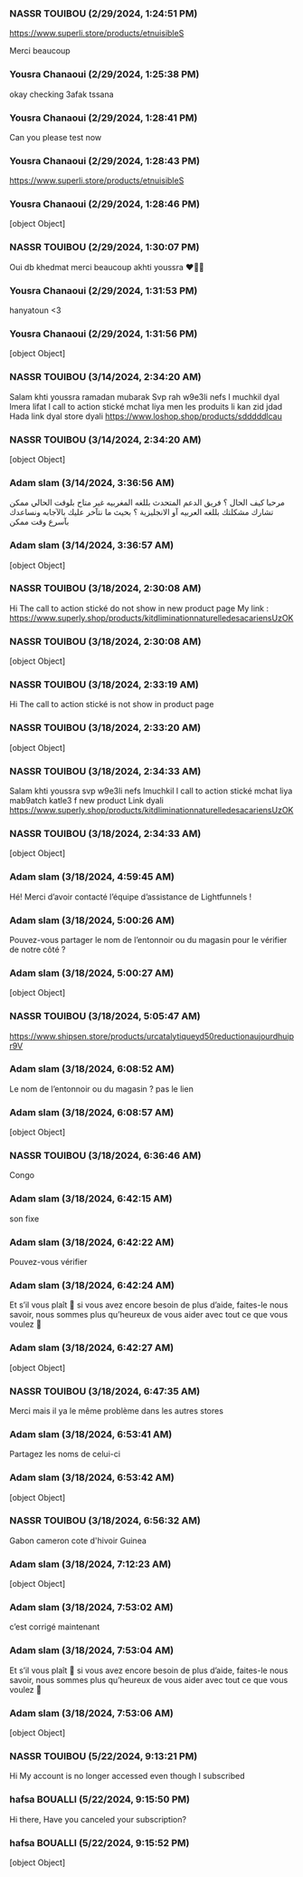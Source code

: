 ### NASSR TOUIBOU (2/29/2024, 1:24:51 PM)

https://www.superli.store/products/etnuisibleS

Merci beaucoup

### Yousra Chanaoui (2/29/2024, 1:25:38 PM)

okay checking 3afak tssana

### Yousra Chanaoui (2/29/2024, 1:28:41 PM)

Can you please test now

### Yousra Chanaoui (2/29/2024, 1:28:43 PM)

https://www.superli.store/products/etnuisibleS

### Yousra Chanaoui (2/29/2024, 1:28:46 PM)

[object Object]

### NASSR TOUIBOU (2/29/2024, 1:30:07 PM)

Oui db khedmat merci beaucoup akhti youssra ❤️🙏🙏

### Yousra Chanaoui (2/29/2024, 1:31:53 PM)

hanyatoun <3

### Yousra Chanaoui (2/29/2024, 1:31:56 PM)

[object Object]

### NASSR TOUIBOU (3/14/2024, 2:34:20 AM)

Salam khti youssra ramadan mubarak
Svp rah w9e3li nefs  l muchkil dyal lmera lifat l call to action stické
mchat liya men les produits li kan zid jdad
Hada link dyal store dyali
https://www.loshop.shop/products/sdddddlcau

### NASSR TOUIBOU (3/14/2024, 2:34:20 AM)

[object Object]

### Adam slam (3/14/2024, 3:36:56 AM)

مرحبا 
كيف الحال ؟
فريق الدعم المتحدث بللغه المغربيه غير متاح بلوقت الحالي 
ممكن تشارك مشكلتك بللغه العربيه آو الانجليزية ؟ بحيث ما نتآخر عليك بالآجابه ونساعدك بآسرع وقت ممكن

### Adam slam (3/14/2024, 3:36:57 AM)

[object Object]

### NASSR TOUIBOU (3/18/2024, 2:30:08 AM)

Hi
The call to action stické do not show in new product page
My link :
https://www.superly.shop/products/kitdliminationnaturelledesacariensUzOK

### NASSR TOUIBOU (3/18/2024, 2:30:08 AM)

[object Object]

### NASSR TOUIBOU (3/18/2024, 2:33:19 AM)

Hi
The call to action stické is not show in product page

### NASSR TOUIBOU (3/18/2024, 2:33:20 AM)

[object Object]

### NASSR TOUIBOU (3/18/2024, 2:34:33 AM)

Salam khti youssra svp w9e3li nefs lmuchkil l call to action stické mchat
liya mab9atch katle3 f new product
Link dyali
https://www.superly.shop/products/kitdliminationnaturelledesacariensUzOK

### NASSR TOUIBOU (3/18/2024, 2:34:33 AM)

[object Object]

### Adam slam (3/18/2024, 4:59:45 AM)

Hé!
Merci d’avoir contacté l’équipe d’assistance de Lightfunnels !

### Adam slam (3/18/2024, 5:00:26 AM)

Pouvez-vous partager le nom de l’entonnoir ou du magasin pour le vérifier de notre côté ?

### Adam slam (3/18/2024, 5:00:27 AM)

[object Object]

### NASSR TOUIBOU (3/18/2024, 5:05:47 AM)

https://www.shipsen.store/products/urcatalytiqueyd50reductionaujourdhuipr9V

### Adam slam (3/18/2024, 6:08:52 AM)

Le nom de l’entonnoir ou du magasin ? pas le lien

### Adam slam (3/18/2024, 6:08:57 AM)

[object Object]

### NASSR TOUIBOU (3/18/2024, 6:36:46 AM)

Congo

### Adam slam (3/18/2024, 6:42:15 AM)

son fixe

### Adam slam (3/18/2024, 6:42:22 AM)

Pouvez-vous vérifier

### Adam slam (3/18/2024, 6:42:24 AM)

Et s’il vous plaît 🙏 si vous avez encore besoin de plus d’aide, faites-le nous savoir, nous sommes plus qu’heureux de vous aider avec tout ce que vous voulez 🥰

### Adam slam (3/18/2024, 6:42:27 AM)

[object Object]

### NASSR TOUIBOU (3/18/2024, 6:47:35 AM)

Merci mais il ya le même problème dans les autres stores

### Adam slam (3/18/2024, 6:53:41 AM)

Partagez les noms de celui-ci

### Adam slam (3/18/2024, 6:53:42 AM)

[object Object]

### NASSR TOUIBOU (3/18/2024, 6:56:32 AM)

Gabon
cameron
 cote d'hivoir
Guinea

### Adam slam (3/18/2024, 7:12:23 AM)

[object Object]

### Adam slam (3/18/2024, 7:53:02 AM)

c’est corrigé maintenant

### Adam slam (3/18/2024, 7:53:04 AM)

Et s’il vous plaît 🙏 si vous avez encore besoin de plus d’aide, faites-le nous savoir, nous sommes plus qu’heureux de vous aider avec tout ce que vous voulez 🥰

### Adam slam (3/18/2024, 7:53:06 AM)

[object Object]

### NASSR TOUIBOU (5/22/2024, 9:13:21 PM)

Hi
My account is no longer accessed even though I subscribed

### hafsa BOUALLI (5/22/2024, 9:15:50 PM)

Hi there, 
Have you canceled your subscription?

### hafsa BOUALLI (5/22/2024, 9:15:52 PM)

[object Object]
